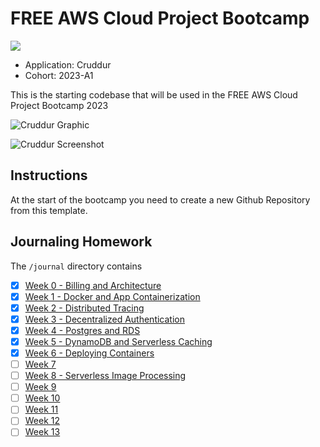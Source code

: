 # FREE AWS Cloud Project Bootcamp

![](https://codebuild.us-east-1.amazonaws.com/badges?uuid=eyJlbmNyeXB0ZWREYXRhIjoiU3p5NGJsYU9TcDRxNXZyMWFOekpEd1E2YWZ3L3lIQnR2cjVaeldKNnRXR3RRRTV0VCttU2pucHpua2FVUjhnNDZ3ZE1IQzIrSEQ3Wi9tWW9zZHZDR1hRPSIsIml2UGFyYW1ldGVyU3BlYyI6InRCN2JrVjAvZHhpclZLRkEiLCJtYXRlcmlhbFNldFNlcmlhbCI6MX0%3D&branch=main)
- Application: Cruddur
- Cohort: 2023-A1

This is the starting codebase that will be used in the FREE AWS Cloud Project Bootcamp 2023

![Cruddur Graphic](https://github.com/omenking/aws-bootcamp-cruddur-2023/blob/main/_docs/assets/cruddur-banner.jpg)

![Cruddur Screenshot](https://github.com/omenking/aws-bootcamp-cruddur-2023/blob/main/_docs/assets/cruddur-screenshot.png)

## Instructions

At the start of the bootcamp you need to create a new Github Repository from this template.

## Journaling Homework

The `/journal` directory contains

- [x] [Week 0 - Billing and Architecture](journal/week0.md)
- [x] [Week 1 - Docker and App Containerization](journal/week1.md)
- [x] [Week 2 - Distributed Tracing](journal/week2.md)
- [x] [Week 3 - Decentralized Authentication](journal/week3.md)
- [x] [Week 4 - Postgres and RDS](journal/week4.md)
- [x] [Week 5 - DynamoDB and Serverless Caching](journal/week5.md)
- [x] [Week 6 - Deploying Containers](journal/week6.md)
- [ ] [Week 7](journal/week7.md)
- [ ] [Week 8 - Serverless Image Processing](journal/week8.md)
- [ ] [Week 9](journal/week9.md)
- [ ] [Week 10](journal/week10.md)
- [ ] [Week 11](journal/week11.md)
- [ ] [Week 12](journal/week12.md)
- [ ] [Week 13](journal/week13.md)
